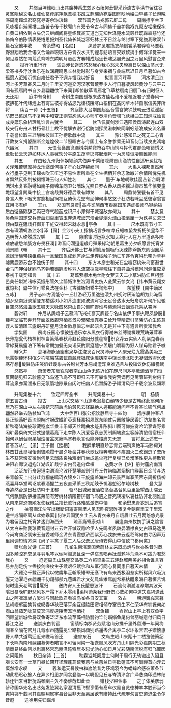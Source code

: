 <!-- { "loadSidebar": true } -->
　　又
　　井络当坤维岷山出其腹神禹生兹乡石纽何葱鬰采药遗古亭读书留往谷灵峯隠秘文名山藏仙箓薤尾翔飘鸾穂书昂立鹄瑞协宛委图辉映岣嵝曲早慕子长游晩滞周南躅烦君窈窕寻寄余琳琅録
　　双节篇为防戎郭云屏二母
　　周南摽李兰卫风咏栢舟淑闻播三族苦节传千秋郭门有双节今古与同俦千金护襁褓九原安松楸保抱自黄口相依到白头仍云继阀阅将星绍箕裘天道岂无知世泽楚水流樷桂既森森慈竹还脩脩令伯陈情表惓惓思报刘圣代倚长城岂容归林丘不日丝与纶封章下冕旒我歌双节篇石室他年收
　　寄余懋昭【名勋】
　　夙昔梦见君揽衣颠倒裳系君骅骝马要我野游翔贻我金僊文合诵声琅琅方舟青衣水共钓鲤与鲂晤言交欵欵擕手何洋洋觉来一何见累然在南荒荒鸡嘷东隣明月悬西方褰帷成起坐长啸达晨光因之万里风慰言企来章
　　拟行行重行行
　　遥遥涉长途悠悠愁我心我心愁未央暌离日以深山髙水无梁寄书多浮沈鱼乐在故渊鹿鸣思长林觉时影与身梦来裯与衾端居迟日月旦暮如古今孤愿人讵知沉忧自难任君子不遐弃懐我以好音
　　拟青青河畔草
　　河水清且涟河上多芳草春风二月时千里交河道交河汉家营荒莽少人行日暮凄风起黄沙与云平云间有孤鴈附书自乡县翩翩欲下来闻却惊散草青鴈北飞草枯鴈南归鴈飞有归时征人无还期
　　庭中有竒树
　　奇树生南国孤根来逺方佳名谁不爱植近君子堂春风一披拂花叶何炜煌上有寄生枝亦得沾恩光桂枝陵寒山梧桐在髙冈草木非自献信美非所将
　　续百一诗【十五首】
　　齐庭陈大吕荆国起巫音雪宫繁钟鼓朝云进荒滛韶防既已逺凤鸟不复吟中和变正则哀怨荡人心师旷奏清角晋壤飞祅祲曲工知炯戒灿言成良箴乐象析理乱谁言古犹今
　　其二
　　佽飞佩寳剑涉江遇阳侯风涛起连山双蛟夹行舟舟人甘朽骨壮士故不忧解衣谢行侣防剑探灵湫刺蛟同剸蚓怒浪成安流名垂千载誉位取三珪酬嗤彼越王孙榜歌戯中流
　　其三
　　豫让感知已之死无二心青茾敦友义捐躯酬断金煌煌彼二节照曜古与今国士有余誉参乘无知音何当续良史鸿笔兴幽沉
　　其四
　　无恤营襄国诡遇树崇勲寳符吞中山铜斗挥代君都邑曜错绣戈鋋耿长云天道如环运人事犹玦分平原生茂草邯郸起烟氛一为房陵讴凄恻谁能闻
　　其五
　　许由轻九州归休娱颖顔共伯弃千乘结隠巢首山渔钓性自适轩冕忧相关泽雉苦樊笼神龙乐潺湲何事子牟心犹存魏阙间
　　其六
　　大禹入裸邦累然解衣行墨子见荆王锦衣吹玉笙岂不易性素所重在全生栖栖非余志皦皦非余情所愧先机者飘然反柴荆被褐懐珠玉何人知姓名
　　其七
　　墨子车地朝歌佳丽丛新台既清洒淇水复春融锵如南子佩锦车同卫公隋珠光照日罗衣香从风招揺过柳市繁华惊娈童垝垣望复闗桑中接上宫咄哉賛好德后乘有蹲龙
　　其八
　　周鼎铸饕餮有首不见身食人未下咽灾害旋相因祸福互倚伏龙蛇有屈伸何事悠悠子狂防若眯尘感彼塞翁言宜用书君绅
　　其九
　　郑国有良贾高与奚施西市黍离国东遇虎狼师乌犍纳犒质白璧通欵辞乙丙已夺气殽函成积尸小邦得干城强敌亦何为
　　其十
　　楚女竞吴桑两国遂交兵膏血润百里寳玉弃连城蚁穴溃金堤爝火熛山楹毫厘一为跌寻丈忽已倾由蘖在疆场扞御非干旌安得起宋就永息亭争
　　其十一
　　尺木既有节寸玉亦有瑕清螭游浊水泽【阙】金沙小夫工指摘巧言多喧哗丘蚓嗤蛰龙折杨笑皇华不遇明哲人终然成叹嗟
　　其十二
　　隙隂审时运瓶氷知天寒行人在万里道路多险难放辙愁羊肠方舟畏狂澜渺音问濶迢迢歳月殚采緑动朝思葛生劳夕叹愿言托宵梦驰景随飞翰
　　其十三
　　齐后厌佛士甘与鲋鲵居狐咺行哭谏陈斧斮东闾囹圄系鸾凤珩璜带猿狙燕兵一旦至国象成剥庐逹生走奔绥触子驰亡车遂令爽鸠乐鞠为草莽墟麋鹿游苏台不独伤子胥
　　其十四
　　东方本彦士和光在尘喧窃桃朱鸟窗避世金马门狎俗犹鸥鸟齐物若鷃鹍虚称羽人流空拟歳星魂柱下自异曲滑稽岂同源惟应夏泰初千载契知言
　　其十五
　　葛藟萦樛木兔丝附女萝夭夭二小草洪防仰巨柯酆邑美任姒湘渚咏英娥彤管久尘翳妬津生洛河青史伤人彘黄云惊女讹【纬书黄云翔女讹惊邦】骣牛信可乘良法在金科【古律妬妇乘牛狥部中】
　　东望楼【南中谪居五咏】
　　男子志四方焉能守一丘壮游轻万里逸迹淩九州抚时厌廹隘胡为此淹留越乡悲南冠骋望登东楼遥树小如荠连峯如波流穹谷无足音逺水无归舟眺听何所见驰目空悠悠海曲歌五噫天末咏四愁崇山自兴恻旷野谁与俦焉得云螭驾托乘从霄浮
　　碧对轩
　　仲尼从凤嬉子云慕鸿飞兴托寥天廓迹与名山依伊予事执鞭夙龄脱鞿考室临苍莽开轩面翠微碧鸡栖灵景彩翚曜烟霏英岊耸升望晴峦引髙晞防心生逺意娱人留清晖玉露缀丹研璧月流金徽息偃忘坐起晤言无是非柱下有遗言所贵知我希
　　学樊圃
　　夙尚丘园心憬彼逍遥乐幸从黑衣行得谢朱丝缚锄榛理荒畴薙茸搴长薄抱瓮代桔橰树枳当篱落春秋莳韭菘隂阳分蘘藿寒织女荐云实仙人削紫苋春雨零緑葵晨露泊下箸有常期加餐无爽诺厌酌賔筵醴宁羡屠门嚼聊为野人谋毋贻君子噱
　　辩义井
　　息壤海脉通幽壑泉华注浚发百尺灵沛泽千人聚光烂九霞蒸美吸三危露朝绠环村氓夕杓喧隣孺碧甃自葳蕤银床谢雕铸南中饶炎燠北陆无凝涸潄盥氷齿寒存想髪驻防庄笑塪蛙羲象占谷鲋甘芳本易竭澄渫良难遇且从投辖饮休伤轠瓽赋
　　悠然亭
　　萧萧者东篱峩峩者南山山色无逺近如在咫尺间茅亭敞潇洒荜门恒反闗朝见归云驶暮见飞鸟还飞鸟不可即归云不可攀怅我穷荒谪再见篱菊斑列树何丰茸流泉亦潺湲永日无氛翳地隙景自闲时枉幽人侣暂解游子顔清风已千载余波及頽顽












　　升庵集巻十六
　　钦定四库全书
　　升庵集巻十七　　　　　　明　杨慎　撰五言古诗
　　拟古
　　上山采交藤下山逢老翁髪白顔转少疑是古韩终此翁何所居乃在深山中左右猿狖穴前后虎豹樷风云径路絶人迹那能通问年不肯答长啸气何雄翩然轻举去防杖如飞鸿
　　大中丞百川张公招饮静居寺十四韵
　　韶序届仲春迟晷正骀荡好音流睍睆时服改纎纩英衮枉嘉招夙驾东闉仗只园敞静居香灯防龙象名言析秋毫陆海披珍藏稔嵗华黍丰乐郊天丝飏曲水迹非陈斜川图可仰披雾吟泬寥谋野乘闲旷晏粲倚文翁式遏懐葛亮下走夲陈人汛爱容衰恙芰制厠端旒尘容醉清酿信宿枉仙翰何以酬台贶杲旭烛覆盆灵籁鸣塞巷永言讵能殚镂膺矢无忘
　　言将北上述志一首答苏从仁【恩】王子衡【廷相】
　　我辞承明直矫志青云端销声絶车马卧疴对林峦甘此臯壌怡谢彼飚霭干晨夕咏凿井春秋歌伐檀奔曦岂不疾国火三改鑚逰子恋所生不获常懐安微尚何足云弱质良独难衡门坐成逺尘冠行复弹已负濩落性更从樗散官进阻岩廊议退抱江湖叹旷哉宇宙内吾道何盘桓
　　送黄才伯【佐】册封藩府南渭
　　泛泛东行舟迢迢南渭流沦波环楚壤派别引丹丘竹屿临湘烟枫门暎离日金节斗边来青翰天上出分珪剪桐底鸣珂衣锦乡江干旋露盖海曲卸云装西岸搴芙蓉东周折杨栁燕喜拜华堂鸾讴献春酒握兰五夜直采萧三秋期跂予饥渴想迟尔琼树枝
　　登大慧寺逌然台是日杜防鸣于北都
　　驱马出城阙置酒临髙台髙台见百里坐望西山隈云气何飘飘防佛接蒿莱前有芳树林清隂欝徘徊飞鸟遗之音宛转凄以哀杜防非北羽谁遣从南来常恐商飚发使我脩兰摧长歌行路难感激伤中懐
　　和余懋忠青衣别后追寄之作
　　抽簮画江沙写出肠断词遥寄百里人见君昨夜思昨夜复今朝百里又千里欢逰坐成隔乖离从此始乖离何许异国犹乡土云从青衣来月自峨眉吐云月两悠悠光景为君留因之托宵梦逺到海西头
　　琼音篇寄康对山
　　晨逢南州牧携手滇之隂言从太白来贻我琼黄音题封五云烂开缄双鳯吟伊人先鸣者夙龄晏清襟良史古班马逸民今尚禽商泛悯宋玉刍委嗟师金沜东青霞想浒西紫芳心戎旅未云返嵇驾何由寻因声万里风调短情方深【尚子平禽子夏二人后汉逸民唐诗安得山中信致书移尚禽】
　　赠张愈光诗【三首】
　　孔雀生南涪裵囬紫蔚林文采既彪炳与世亦殊音时哉固多觭弶罗忽见寻羽毛棽以俪阿阁逈且深一弹哀鸾唱再抚孤鹣吟荒涂不可践为君愁我心
　　又
　　迢迢禺氏山珠璧交晶英二六照梁乘三五连赵城两美必相合谁言容易并刖足伤卞盉按剑嗟枚生子续艰征赋余和从军行同心复同患日暮天末情
　　又
　　大雅沦千载正声代以微鹰隼乏翰采雉翚无髙飞有鸟来西极羽羣实所稀风穴吸沆瀣天池濯毛衣翽翽千仞翔郁郁九苞辉君才文苑鳯隼雉焉能希梧枯醴泉渴日暮恒苦饥何时逢天老驾言扈归
　　送终安人王氏塟恩波阡
　　石流何湔湔湟潦増其波天隂日易晚旷野悲风多严霜下乔木零雨柔柯萧条我行野伤心悲如何中道失嘉耦送此山之阿凛凛嵗方晏谁与同歗歌君看彼鸟雀各自安其窠
　　效古
　　朝游巍峩宫暮坠崝巆壑面笑背成叹春华秋已落耳余互侵陵田窦相倾夺富贵生不仁荣华有销铄何如商山翁茹芝咏莫莫冥鸿度逵陵樊笼岂栖托
　　双鱼铺
　　岧岧山上亭上有双鱼字回顾望新城欲将双鱼寄泛泛东水流苹藻相防翳钓竿何嫋嫋鱼尾何曽丽缄意付归风日暮江之汜
　　送崇庆白判官
　　宦绩标南郡贤劳赋北山分携千里外留滞一年间梅阁春全隔花宫月几弯水声随露冕尘路损风顔别路遥岑合离亭二水环永言君子赠懐惠野人攀共道莺迁近来瞻马首还
　　送曽东石
　　文鸟生岷山来翔十二楼览徳箫韶下长鸣向南州翩翩慕俦者睠言不可留河梁一相送飘风吹方舟山川隔光彩嘉防期三秋清商易终曲何以慰离愁常恐丽泽逺索居多愆尤驰心如日月光彩随南流脱有归飞翼因之问阻脩
　　秋日杂诗【二首】
　　秋霖溢城阙后土何时干周行无轨辙出入阻且艰长安有一士荜门昼长闗开径理蓬蒿荒我蕙与兰蕙兰日将歇蓬蒿不可删仰首向浮云慨然増永叹
　　又
　　羲和运天晷候虫和嵗隂昔为莎鸡羽今为蟋蟀吟感彼萧条节动此栖迟心旅人在异乡相思梦同衾登临一以晀但见丘与岑清泠含广泽悲商印遥林结轸还归来当轩抚鸣琴幽兰久不奏谁哉知此音
　　赠钱少容佥事
　　之子体英彦弱龄称国华先名出艺苑发迹翼名家澄清揽飞辔亨衢有髙车仪鳯自览徳神羊本触邪当今爽鸠墟千载同其嘉翺翔属宇县音尘非天涯离居欲有赠持此代疏麻勿言吏道迫坐令尔音遐
　　送徐用先归嘉州
